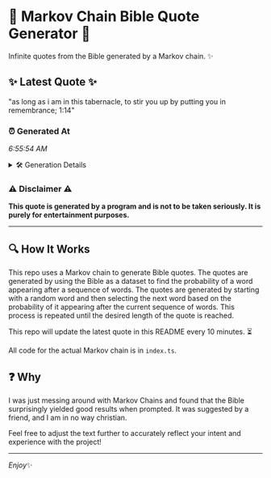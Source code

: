 # 📖 Markov Chain Bible Quote Generator 📖

Infinite quotes from the Bible generated by a Markov chain. ✨

## ✨ Latest Quote ✨
"as long as i am in this tabernacle, to stir you up by putting you in remembrance; 1:14"

### ⏰ Generated At
*6:55:54 AM*

<details>
    <summary>🛠️ Generation Details</summary>
    <p>
        <strong>🌱 Seed:</strong> as<br>
        <strong>🔄 Iterations:</strong> 17<br>
        <strong>📜 Context History:</strong><br>[ as ]: long<br>[ as, long ]: as<br>[ as, long, as ]: i<br>[ as, long, as, i ]: am<br>[ as, long, as, i, am ]: in<br>[ as, long, as, i, am, in ]: this<br>[ long, as, i, am, in, this ]: tabernacle,<br>[ as, i, am, in, this, tabernacle, ]: to<br>[ i, am, in, this, tabernacle,, to ]: stir<br>[ am, in, this, tabernacle,, to, stir ]: you<br>[ in, this, tabernacle,, to, stir, you ]: up<br>[ this, tabernacle,, to, stir, you, up ]: by<br>[ tabernacle,, to, stir, you, up, by ]: putting<br>[ to, stir, you, up, by, putting ]: you<br>[ stir, you, up, by, putting, you ]: in<br>[ you, up, by, putting, you, in ]: remembrance;<br>[ up, by, putting, you, in, remembrance; ]: 1:14<br>
    </p>
</details>

### ⚠️ Disclaimer ⚠️
**This quote is generated by a program and is not to be taken seriously. It is purely for entertainment purposes.**

---

## 🔍 How It Works

This repo uses a Markov chain to generate Bible quotes. The quotes are generated by using the Bible as a dataset to find the probability of a word appearing after a sequence of words. The quotes are generated by starting with a random word and then selecting the next word based on the probability of it appearing after the current sequence of words. This process is repeated until the desired length of the quote is reached.

This repo will update the latest quote in this README every 10 minutes. ⏳

All code for the actual Markov chain is in `index.ts`.

## ❓ Why

I was just messing around with Markov Chains and found that the Bible surprisingly yielded good results when prompted. 
It was suggested by a friend, and I am in no way christian.

Feel free to adjust the text further to accurately reflect your intent and experience with the project!

---

*Enjoy*✨
